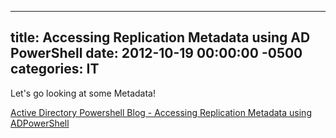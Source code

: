﻿---

title:  Accessing Replication Metadata using AD PowerShell
date:   2012-10-19 00:00:00 -0500
categories: IT
---






Let's go looking at some Metadata!

<a href="http://blogs.msdn.com/b/adpowershell/archive/2009/11/01/accessing-replication-metadata-using-adpowershell.aspx">Active Directory Powershell Blog - Accessing Replication Metadata using ADPowerShell</a>


